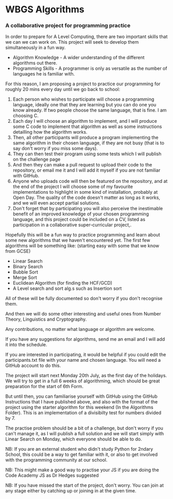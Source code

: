 <h1>WBGS Algorithms</h1>
<h3>A collaborative project for programming practice</h3>
<p>In order to prepare for A Level Computing, there are two important skills that we can we can work on. This project will seek to develop them simultaneously in a fun way.</p> 
<ul>
<li>Algorithm Knowledge - A wider understanding of the different algorithms out there.</li>
<li>Programming Skills - A programmer is only as versatile as the number of languages he is familiar with.</li>
</ul>
For this reason, I am proposing a project to practice our programming for roughly 20 mins every day until we go back to school:
<ol>
<li>Each person who wishes to participate will choose a programming language, ideally one that they are learning but you can do one you know already. If two people choose the same language, that is fine. I am choosing C.</li>
<li>Each day I will choose an algorithm to implement, and I will produce some C code to implement that algorithm as well as some instructions detailling how the algorithm works.</li>
<li>Then, all other participants will produce a program implementing the same algorithm in their chosen language, if they are not busy (that is to say don't worry if you miss some days).</li>
<li>They can then test their program using some tests which I will publish on the challenge page</li>
<li>And then they can make a pull request to upload their code to the repository, or email me it and I will add it myself if you are not familiar with GitHub.</li>
<li>Anyone who uploads code will then be featured on the repository, and at the end of the project I will choose some of my favourite implementations to highlight in some kind of installation, probably at Open Day. The quality of the code doesn't matter as long as it works, and we will even accept partial solutions.</li>
<li>Don't forget that by participating you will also perceive the inestimable benefit of an improved knowledge of your chosen programming language, and this project could be included on a CV, listed as participation in a collaborative super-curricular project,.</li>
</ol>

Hopefully this will be a fun way to practice programming and learn about some new algorithms that we haven't encountered yet.
The first few algorithms will be something like: (starting easy with some that we know from GCSE)
<ul>
<li>Linear Search</li>
<li>Binary Search</li>
<li>Bubble Sort</li>
<li>Merge Sort</li>
<li>Euclidean Algorithm (for finding the HCF/GCD)</li>
<li>A Level search and sort alg.s such as Insertion sort</li>
</ul>
All of these will be fully documented so don't worry if you don't recognise them.

And then we will do some other interesting and useful ones from Number Theory, Linguistics and Cryptography. 

Any contributions, no matter what language or algorithm are welcome.

If you have any suggestions for algorithms, send me an email and I will add it into the schedule.

If you are interested in participating, it would be helpful if you could edit the participants.txt file with your name and chosen language. You will need a GitHub account to do this.

The project will start next Monday 20th July, as the first day of the holidays. We will try to get in a full 6 weeks of algorithming, which should be great preparation for the start of 6th Form.

But until then, you can familiarise yourself with GitHub using the GitHub Instructions that I have published above, and also with the format of the project using the starter algorithm for this weekend (In the Algorithms Folder). This is an implementation of a divisibilty test for numbers divided by 7.

The practise problem should be a bit of a challenge, but don't worry if you can't manage it, as I will publish a full solution and we will start simply with Linear Search on Monday, which everyone should be able to do. 

NB: If you are an external student who didn't study Python for 2ndary School, this could be a way to get familiar with it, or also to get involved with the programming community at our school.

NB: This might make a good way to practise your JS if you are doing the Code Academy JS as Dr Hedges suggested

NB: If you have missed the start of the project, don't worry. You can join at any stage either by catching up or joining in at the given time. 

